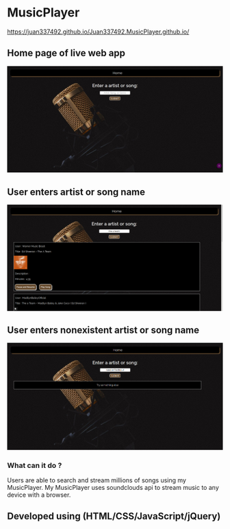 # MusicPlayer

https://juan337492.github.io/Juan337492.MusicPlayer.github.io/

## Home page of live web app
![Web app home page](/appScreenShot/Home.png)

## User enters artist or song name
![User input](/appScreenShot/feedBack.png)

## User enters nonexistent artist or song name 
![User input wrong](/appScreenShot/userInputWrong.png)

###  What can it do ?
Users are able to search and stream millions of songs using my MusicPlayer.
My MusicPlayer uses soundclouds api to stream music to any device with a browser.

## Developed using (HTML/CSS/JavaScript/jQuery)
